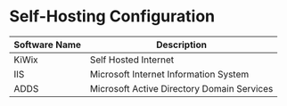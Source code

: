 # Self-Hosting Configuration

| Software Name | Description                                |
| ------------- | ------------------------------------------ |
| KiWix         | Self Hosted Internet                       |
| IIS           | Microsoft Internet Information System      |
| ADDS          | Microsoft Active Directory Domain Services |

